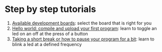 # Step by step tutorials

1. [Available development boards](./00_development_boards.md): select the board that is right for you
2. [Hello world: compile and upload your first program](./01_your_first_program.md): learn to toggle an led on an off at the press of a button
3. [Taking a short break or how to pause your program for a bit](./02_blink_an_led.md): learn to blink a led at a defined frequency
